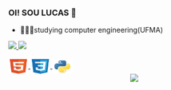### OI! SOU LUCAS 👋

- 👨🏽‍🎓studying computer engineering(UFMA)

<div align="center"  style="display: flex" style="flex-direction: row">
  <a href="https://github.com/S4SORI">
  <img height="50%"  src="https://github-readme-stats.vercel.app/api?username=S4SORI&show_icons=true&theme=dracula&include_all_commits=true&count_private=true"/>
  <img height="50%" src="https://github-readme-stats.vercel.app/api/top-langs/?username=S4SORI&layout=compact&langs_count=7&theme=dracula"/>
</div>
  <div style="display: inline_block"><br>
  <img align="center" alt="Rafa-HTML" height="30" width="40" src="https://raw.githubusercontent.com/devicons/devicon/master/icons/html5/html5-original.svg">
  <img align="center" alt="Rafa-CSS" height="30" width="40" src="https://raw.githubusercontent.com/devicons/devicon/master/icons/css3/css3-original.svg">
  <img align="center" alt="Rafa-Python" height="30" width="40" src="https://raw.githubusercontent.com/devicons/devicon/master/icons/python/python-original.svg">
</div>
  <div align="center"> 
  <a href="https://www.instagram.com/l_lucaasff/" target="_blank"><img src="https://img.shields.io/badge/-Instagram-%23E4405F?style=for-the-badge&logo=instagram&logoColor=white" target="_blank"></a>
  </div>
    
